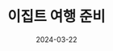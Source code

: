 ---
title: 이집트 여행 준비
date: 2024-03-22
tags:
  - egypt
  - travel preparation
  - 
draft: true
summary: "이집트 여행을 준비하여 파악한 지식들"
type: Blog
images: []
---